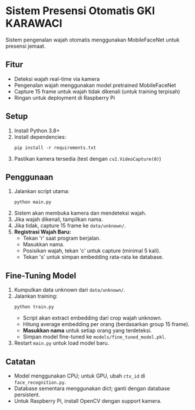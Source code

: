 # Sistem Presensi Otomatis GKI KARAWACI

Sistem pengenalan wajah otomatis menggunakan MobileFaceNet untuk presensi jemaat.

## Fitur
- Deteksi wajah real-time via kamera
- Pengenalan wajah menggunakan model pretrained MobileFaceNet
- Capture 15 frame untuk wajah tidak dikenali (untuk training terpisah)
- Ringan untuk deployment di Raspberry Pi

## Setup
1. Install Python 3.8+
2. Install dependencies:
   ```
   pip install -r requirements.txt
   ```
3. Pastikan kamera tersedia (test dengan `cv2.VideoCapture(0)`)

## Penggunaan
1. Jalankan script utama:
   ```
   python main.py
   ```
2. Sistem akan membuka kamera dan mendeteksi wajah.
3. Jika wajah dikenali, tampilkan nama.
4. Jika tidak, capture 15 frame ke `data/unknown/`.
5. **Registrasi Wajah Baru:**
   - Tekan 'r' saat program berjalan.
   - Masukkan nama.
   - Posisikan wajah, tekan 'c' untuk capture (minimal 5 kali).
   - Tekan 's' untuk simpan embedding rata-rata ke database.

## Fine-Tuning Model
1. Kumpulkan data unknown dari `data/unknown/`.
2. Jalankan training:
   ```
   python train.py
   ```
   - Script akan extract embedding dari crop wajah unknown.
   - Hitung average embedding per orang (berdasarkan group 15 frame).
   - **Masukkan nama** untuk setiap orang yang terdeteksi.
   - Simpan model fine-tuned ke `models/fine_tuned_model.pkl`.
3. Restart `main.py` untuk load model baru.

## Catatan
- Model menggunakan CPU; untuk GPU, ubah `ctx_id` di `face_recognition.py`.
- Database sementara menggunakan dict; ganti dengan database persistent.
- Untuk Raspberry Pi, install OpenCV dengan support kamera.